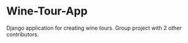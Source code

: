 Wine-Tour-App
=============

Django application for creating wine tours. Group project with 2 other contributors.
